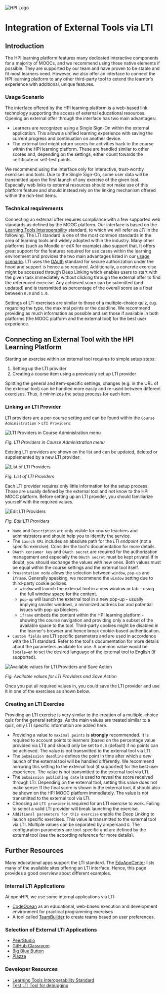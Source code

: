 ![HPI Logo](../../../img/HPI_Logo.png)

# Integration of External Tools via LTI

## Introduction

The HPI learning platform features many dedicated interactive components for a majority of MOOCs, and we recommend using these native elements if possible. They are supported by our team and have proven to be stable and fit most learners need. However, we also offer an interface to connect the HPI learning platform to any other third-party tool to extend the learner's experience with additional, unique features.

### Usage Scenario

The interface offered by the HPI learning platform is a web-based link technology supporting the access of external educational resources. Opening an external offer through the interface has two main advantages:

- Learners are recognized using a Single Sign-On within the external application. This allows a unified learning experience with saving the current progress and continuation on another device.
- The external tool might return scores for activities back to the course within the HPI learning platform. These are handled similar to other scores and, depending on the settings, either count towards the certificate or self-test points.

We recommend using the interface only for interactive, trust-worthy exercises and tools. Due to the Single Sign-On, some user data will be transmitted upon the first launch of any exercise of the given tool. Especially web links to external resources should not make use of this platform feature and should instead rely on the linking mechanism offered within the rich-text items.

### Technical requirements

Connecting an external offer requires compliance with a few supported web standards as defined by the MOOC platform. Our interface is based on the [Learning Tools Interoperability](https://www.imsglobal.org/activity/learning-tools-interoperability) standard, to which we will refer as _LTI_ in the following. The LTI standard is one of the most common standards in the area of learning tools and widely adopted within the industry. Many other platforms (such as Moodle or edX for example) also support that. It offers great support for the features required for use cases within the learning environment and provides the two main advantages listed in our [usage scenario](#usage-scenario). LTI uses the [OAuth](https://oauth.net) standard for secure authorization under the hood and support is hence also required. Additionally, a concrete exercise might be accessed through Deep Linking which enables users to start with the given task immediately without clicking through the external offer to find the referenced exercise. Any achieved score can be submitted (and updated) and is transmitted as percentage of the overall score as a float between `0.0` and `1.0`.

Settings of LTI exercises are similar to those of a multiple-choice quiz, e.g. regarding the type, the maximal points or the deadline. We recommend providing as much information as possible and set those if available in both platforms (the MOOC platform and the external tool) for the best user experience.

## Connecting an External Tool with the HPI Learning Platform

Starting an exercise within an external tool requires to simple setup steps:

1. Setting up the LTI provider
2. Creating a course item using a previously set up LTI provider

Splitting the general and item-specific settings, changes (e.g. in the URL of the external tool) can be handled more easily and re-used between different exercises. Thus, it minimizes the setup process for each item. 

### Linking an LTI Provider

LTI providers are a per-course setting and can be found within the `Course Administration` > `LTI Providers`:



![LTI Providers in Course Administration menu](../../../img/11/LTI_1.png)

*Fig. LTI Providers in Course Administration menu*


Existing LTI providers are shown on the list and can be updated, deleted or supplemented by a new LTI provider:



![List of LTI Providers](../../../img/11/LTI_2.png)

*Fig. List of LTI Providers* 


Each LTI provider requires only little information for the setup process. Those are usually defined by the external tool and not know to the HPI MOOC platform. Before setting up an LTI provider, you should familiarize yourself with the required values.



![Edit LTI Providers](../../../img/11/LTI_3.png)

*Fig. Edit LTI Providers* 



- `Name` and `Description` are only visible for course teachers and administrators and should help you to identify the service.
- The `Launch URL` includes an absolute path for the _LTI endpoint_ (not a specific exercise). Consider the tool's documentation for more details.
- `OAuth consumer key` and `OAuth secret` are required for the authorization management and especially the `OAuth secret` must be kept private! If in doubt, you should exchange the values with new ones. Both values must be equal within the course settings and the external tool itself.
- `Presentation mode` allows the selection between `window`, `pop-up` and `iframe`. Generally speaking, we recommend the `window` setting due to third-party cookie policies. 
  - `window` will launch the external tool in a new window or tab - using the full window space for the content.
  - `pop-up` will launch the external tool in a new pop-up - usually implying smaller windows, a minimized address bar and potential issues with pop-up blockers.
  - `iframe` embeds the content within the HPI learning platform - showing the course navigation and providing only a subset of the available space to the tool. Third-party cookies might be disabled in the learner's browser and hence break cookie-based authentication.
- `Custom fields` are LTI specific parameters and are used in accordance with the LTI standard. Refer to the tool's documentation for more details about the parameters available for use. A common value would be `locale=en` to set the desired language of the external tool to English (if supported).



![Available values for LTI Providers and Save Action](../../../img/11/LTI_4.png)

*Fig. Available values for LTI Providers and Save Action* 


Once you put all required values in, you could save the LTI provider and use it in one of the exercises as shown below.

### Creating an LTI Exercise

Providing an LTI exercise is very similar to the creation of a multiple-choice quiz for the general settings. As the main values are treated similar to a quiz, only LTI specific information are added here.

- Providing a value to `maximal points` is **strongly** recommended. It is required to account points to learners (based on the percentage value provided via LTI) and should only be set to `0.0` (default) if no points can be achieved. The value is not transmitted to the external tool via LTI.
- The `Submission deadline` defines the point in time after which a _new_ launch of the external tool will be handled differently. We recommend mirroring this setting to the external tool (if supported) for the best user experience. The value is not transmitted to the external tool via LTI.
- The `Submission publishing date` is used to reveal the score received through LTI. Depending on the external tool, setting this value does not make sense: If the final score is shown in the external tool, it should also be shown on the HPI MOOC platform immediately. The value is not transmitted to the external tool via LTI.
- Choosing an `LTI provider` is required for an LTI exercise to work. Failing to select a valid LTI provider will break launching the exercise. 
- `Additional parameters for this exercise` enable the Deep Linking to launch specific exercises. This value **is** transmitted to the external tool via LTI. Multiple values can be separated by ampersand `&`. The configuration parameters are tool-specific and are defined by the external tool (see the according reference for more details). 

## Further Resources

Many educational apps support the LTI standard. The [EduAppCenter](https://www.eduappcenter.com) lists many of the available sites offering an LTI interface. Hence, this page provides a good overview about different examples.

### Internal LTI Applications

At openHPI, we use some internal applications via LTI:

- [CodeOcean](../../../features/externaltools/codeocean.md) as an educational, web-based execution and development environment for practical programming exercises
- A tool called [TeamBuilder](../../../features/externaltools/teambuilder.md) to create teams based on user preferences.

### Selection of External LTI Applications

- [PeerStudio](https://peerstudio.org)
- [GitHub Classroom](https://classroom.github.com)
- [Big Blue Button](https://bigbluebutton.org)
- [Piazza](https://piazza.com/product/lti)

### Developer Resources

- [Learning Tools Interoperability Standard](https://www.imsglobal.org/activity/learning-tools-interoperability)
- [Test LTI Tool for debugging](https://lti.tools/saltire/tp)
